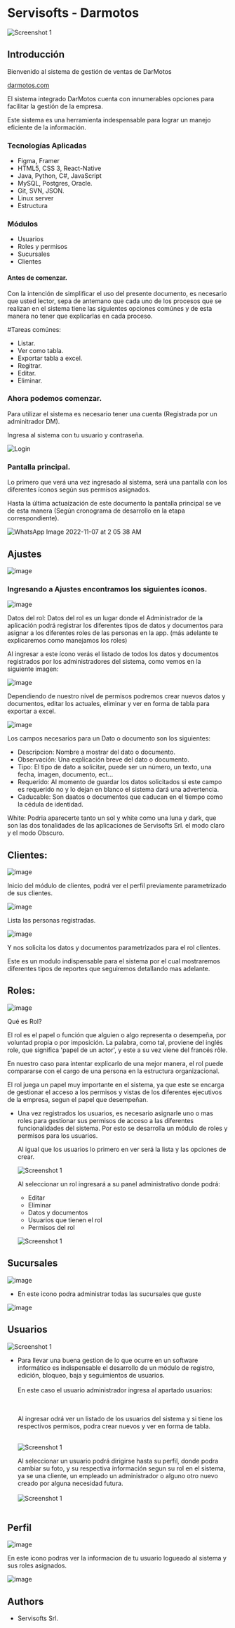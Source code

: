 # Servisofts - Darmotos

![Screenshot 1](./app/public/logo512.png)

## Introducción

Bienvenido al sistema de gestión de ventas de DarMotos

[darmotos.com](https://darmotos.servisofts.com)

El sistema integrado DarMotos cuenta con innumerables opciones para facilitar la gestión de la empresa.

Este sistema es una herramienta indespensable para lograr un manejo eficiente de la información.


### Tecnologías Aplicadas

- Figma, Framer
- HTML5, CSS 3, React-Native
- Java, Python, C#, JavaScript
- MySQL, Postgres, Oracle.
- Git, SVN, JSON.
- Linux server
- Estructura 


### Módulos

- Usuarios
- Roles y permisos
- Sucursales
- Clientes
<!--
- Bancos
- Almacenes
- Productos
- Compra
- Venta
- Cobranza
-->

#### Antes de comenzar.
Con la intención de simplificar el uso del presente documento, es necesario que usted lector, sepa de antemano que cada uno de los procesos que se realizan en el sistema tiene las siguientes opciones comúnes y de esta manera no tener que explicarlas en cada proceso.

#Tareas comúnes:

- Listar.
- Ver como tabla.
- Exportar tabla a excel.
- Regitrar.
- Editar.
- Eliminar.


### Ahora podemos comenzar. 

Para utilizar el sistema es necesario tener una cuenta (Registrada por un adminitrador DM).

Ingresa al sistema con tu usuario y contraseña.

![Login](https://user-images.githubusercontent.com/69025139/200239452-a05105f1-a934-43a4-8d5c-519142a33392.gif)

### Pantalla principal.

Lo primero que verá una vez ingresado al sistema, será una pantalla con los diferentes íconos según sus permisos asignados.

Hasta la última actuaización de este documento la pantalla principal se ve de esta manera (Según cronograma de desarrollo en la etapa correspondiente).

![WhatsApp Image 2022-11-07 at 2 05 38 AM](https://user-images.githubusercontent.com/7370358/200246624-06918a04-bebe-442c-a98c-34d43dd2b01e.jpeg)


## Ajustes
![image](https://user-images.githubusercontent.com/7370358/188761488-7827c45b-e950-4eee-b9be-9d66bd96a49b.png)


### Ingresando a Ajustes encontramos los siguientes íconos.

![image](https://user-images.githubusercontent.com/7370358/188761702-56f9e7ea-7ba0-448f-a3c2-47c52e9ebddb.png)

Datos del rol: Datos del rol es un lugar donde el Administrador de la aplicación podrá registrar los diferentes tipos de datos y documentos para asignar a los diferentes roles de las personas en la app.
(más adelante te explicaremos como manejamos los roles)

Al ingresar a este ícono verás el listado de todos los datos y documentos registrados por los administradores del sistema, como vemos en la siguiente imagen:

![image](https://user-images.githubusercontent.com/7370358/188762084-5631f63d-47b7-49cc-9897-bab0dfb5c665.png)

Dependiendo de nuestro nivel de permisos podremos crear nuevos datos y documentos, editar los actuales, eliminar y ver en forma de tabla para exportar a excel.

![image](https://user-images.githubusercontent.com/7370358/188762235-842949de-1347-4f42-bacf-ef872ccf857f.png)

Los campos necesarios para un Dato o documento son los siguientes:

- Descripcion: Nombre a mostrar del dato o documento.
- Observación: Una explicación breve del dato o documento.
- Tipo: El tipo de dato a solicitar, puede ser un número, un texto, una fecha, imagen, documento, ect...
- Requerido: Al momento de guardar los datos solicitados si este campo es requerido no y lo dejan en blanco el sistema dará una advertencia.
- Caducable: Son daatos o documentos que caducan en el tiempo como la cédula de identidad.

White: Podria aparecerte tanto un sol y white como una luna y dark, que son las dos tonalidades de las aplicaciones de Servisofts Srl. el modo claro y el modo Obscuro.



## Clientes:
![image](https://user-images.githubusercontent.com/7370358/188764097-830025af-23da-4f8a-b8fd-31763cf8b3ca.png)

Inicio del módulo de clientes, podrá ver el perfil previamente parametrizado de sus clientes.


![image](https://user-images.githubusercontent.com/7370358/188764411-bb367161-aa62-434d-a7bd-5f28591d86cc.png)

Lista las personas registradas.

![image](https://user-images.githubusercontent.com/7370358/188764480-86c8d50d-d85a-417a-839f-d8fec54b75c6.png)

Y nos solicita los datos y documentos parametrizados para el rol clientes.

Este es un modulo indispensable para el sistema por el cual mostraremos diferentes tipos de reportes que seguiremos detallando mas adelante.


<!-- 
## Contabilidad
![image](https://user-images.githubusercontent.com/7370358/188764636-3f4781b9-4f4e-4b93-8138-5acb17004cbc.png)


Es un recurso del que se dispone para administrar los gastos e ingresos de una compañía. Cualquier empresa en el desarrollo de su actividad realiza operaciones de compra, venta, financiación como consecuencia de esas actividades su patrimonio varía y obtiene un beneficio o una pérdida.

Todas las empresas son conscientes de que deben gestionar de forma adecuada los parámetros contables. Este concepto involucra tanto a las denominadas pequeñas y medianas empresas (PYMES) como a las grandes multinacionales. Del mismo modo, obedece tanto a razones de índole financiera en términos de asegurar la adecuada rentabilidad, como a disposiciones fiscales, debido a la presión de los fiscos federales, provinciales y locales sobre cada formación corporativa.

Darmotos como empresa no cuenta con un modulo contable financiero en el software, pero como es indispensable para la buena gestion, la plataforma tendra una contabilidad abstracta (por detras), esto quiere decir que la app realizara transacciones contables para la buena gestion de su informacion pero que no mantendra un historico, ni sus respectivos reportes hasta que la empresa decida comprar el modulo contable.



## Inventario
![image](https://user-images.githubusercontent.com/7370358/188765420-c16589b5-765e-4517-8ab2-8f3336e01fa9.png)

(Modulo en desarrollo)
-->


## Roles:
![image](https://user-images.githubusercontent.com/7370358/188765588-575886e9-4970-434b-aaf6-5b34c01f9985.png)

Qué es Rol?

El rol es el papel o función que alguien o algo representa o desempeña, por voluntad propia o por imposición. La palabra, como tal, proviene del inglés  role, que significa 'papel de un actor', y este a su vez viene del francés rôle.

En nuestro caso para intentar explicarlo de una mejor manera, el rol puede compararse con el cargo de una persona en la estructura organizacional.

El rol juega un papel muy importante en el sistema, ya que este se encarga de gestionar el acceso a los permisos y vistas de los diferentes ejecutivos de la empresa, segun el papel que desempeñan.

 - Una vez registrados los usuarios, es necesario asignarle uno o mas roles para gestionar sus 
   permisos de acceso a las diferentes funcionalidades del
   sistema. Por esto se desarrolla un módulo de roles y permisos
   para los usuarios.
      
   Al igual que los usuarios lo primero en ver será la lista y las opciones de crear.
   
   ![Screenshot 1](./img/roles_permisos_list.png)
   
   Al seleccionar un rol ingresará a su panel administrativo donde podrá:
    
    - Editar
    - Eliminar
    - Datos y documentos
    - Usuarios que tienen el rol
    - Permisos del rol
   
   ![Screenshot 1](./img/roles_permisos_perfil.png)



## Sucursales

![image](https://user-images.githubusercontent.com/7370358/188766565-fb9bc90b-2620-4c4b-b8c7-09df0f46af35.png)

- En este icono podra administrar todas las sucursales que guste

![image](https://user-images.githubusercontent.com/7370358/188766693-81543a6a-81da-4b82-85d9-70dfa9cd0e2c.png)



## Usuarios
![Screenshot 1](./img/usuario_icon.png)


 - Para llevar una buena gestion de lo que ocurre en un software
   informático es indispensable el desarrollo de un módulo de
   registro, edición, bloqueo, baja y seguimientos de usuarios.
   <br />
   <br />
   En este caso el usuario administrador ingresa al apartado usuarios:
   <br />
   
   <br />
   <br />
   Al ingresar odrá ver un listado de los usuarios del sistema y si tiene los respectivos permisos, 
   podra crear nuevos y ver en forma de tabla.
   <br />
   <br />
              
   ![Screenshot 1](./img/usuarios_lists.png)
            
   Al seleccionar un usuario podrá dirigirse hasta su perfil, donde podra cambiar su foto, y su respectiva información segun su rol en el sistema,
   ya se una cliente, un empleado un administrador o alguno otro nuevo creado por alguna necesidad futura.
   <br />
   <br />
   ![Screenshot 1](./img/usuario_perfil.png)
   <br />
   <br />
   

## Perfil
![image](https://user-images.githubusercontent.com/7370358/188766910-8a4e6b2d-b9d4-47ce-a9ee-68a356bc5671.png)

En este icono podras ver la informacion de tu usuario logueado al sistema y sus roles asignados.

![image](https://user-images.githubusercontent.com/7370358/188767042-df16ae0e-04c0-4fe1-865f-ed1f911b79d6.png)



## Authors

- Servisofts Srl.
